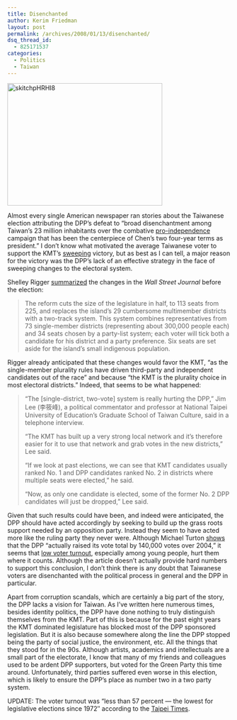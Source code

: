 ```yaml
---
title: Disenchanted
author: Kerim Friedman
layout: post
permalink: /archives/2008/01/13/disenchanted/
dsq_thread_id:
  - 825171537
categories:
  - Politics
  - Taiwan
---
```

<a href="http://www.flickr.com/photos/kerim/2189254474/" onclick="_gaq.push(['_trackEvent', 'outbound-article', 'http://www.flickr.com/photos/kerim/2189254474/', '']);"  title="skitchpHRHI8 by kerim, on Flickr"><img src="http://farm3.static.flickr.com/2147/2189254474_a0de092fd2_o.png" width="350" height="276" alt="skitchpHRHI8" /></a>

Almost every single American newspaper ran stories about the Taiwanese election attributing the DPP&#8217;s defeat to &#8220;broad disenchantment among Taiwan&#8217;s 23 million inhabitants over the combative <a href="http://www.washingtonpost.com/wp-dyn/content/article/2008/01/12/AR2008011200862.html" onclick="_gaq.push(['_trackEvent', 'outbound-article', 'http://www.washingtonpost.com/wp-dyn/content/article/2008/01/12/AR2008011200862.html', 'pro-independence']);" >pro-independence</a> campaign that has been the centerpiece of Chen&#8217;s two four-year terms as president.&#8221; I don&#8217;t know what motivated the average Taiwanese voter to support the KMT&#8217;s <a href="http://www.cec.gov.tw/en/T4/s00000000000.html" onclick="_gaq.push(['_trackEvent', 'outbound-article', 'http://www.cec.gov.tw/en/T4/s00000000000.html', 'sweeping']);" >sweeping</a> victory, but as best as I can tell, a major reason for the victory was the DPP&#8217;s lack of an effective strategy in the face of sweeping changes to the electoral system. 

Shelley Rigger <a href="http://online.wsj.com/article/SB119999205756381583.html?mod=googlenews_wsj" onclick="_gaq.push(['_trackEvent', 'outbound-article', 'http://online.wsj.com/article/SB119999205756381583.html?mod=googlenews_wsj', 'summarized']);" >summarized</a> the changes in the *Wall Street Journal* before the election:

> The reform cuts the size of the legislature in half, to 113 seats from 225, and replaces the island&#8217;s 29 cumbersome multimember districts with a two-track system. This system combines representatives from 73 single-member districts (representing about 300,000 people each) and 34 seats chosen by a party-list system; each voter will tick both a candidate for his district and a party preference. Six seats are set aside for the island&#8217;s small indigenous population.

<!--more-->

Rigger already anticipated that these changes would favor the KMT, &#8220;as the single-member plurality rules have driven third-party and independent candidates out of the race&#8221; and because &#8220;the KMT is the plurality choice in most electoral districts.&#8221; Indeed, that seems to be what happened:

> &#8220;The [single-district, two-vote] system is really hurting the DPP,&#8221; Jim Lee (李筱峰), a political commentator and professor at National Taipei University of Education&#8217;s Graduate School of Taiwan Culture, said in a telephone interview.
> 
> &#8220;The KMT has built up a very strong local network and it&#8217;s therefore easier for it to use that network and grab votes in the new districts,&#8221; Lee said.
> 
> &#8220;If we look at past elections, we can see that KMT candidates usually ranked No. 1 and DPP candidates ranked No. 2 in districts where multiple seats were elected,&#8221; he said.
> 
> &#8220;Now, as only one candidate is elected, some of the former No. 2 DPP candidates will just be dropped,&#8221; Lee said.

Given that such results could have been, and indeed were anticipated, the DPP should have acted accordingly by seeking to build up the grass roots support needed by an opposition party. Instead they seem to have acted more like the ruling party they never were. Although Michael Turton <a href="http://michaelturton.blogspot.com/2008/01/some-preliminary-numbers.html" onclick="_gaq.push(['_trackEvent', 'outbound-article', 'http://michaelturton.blogspot.com/2008/01/some-preliminary-numbers.html', 'shows']);" >shows</a> that the DPP &#8220;actually raised its vote total by 140,000 votes over 2004,&#8221; it seems that <a href="http://www.taipeitimes.com/News/taiwan/archives/2008/01/13/2003396906" onclick="_gaq.push(['_trackEvent', 'outbound-article', 'http://www.taipeitimes.com/News/taiwan/archives/2008/01/13/2003396906', 'low voter turnout']);" >low voter turnout</a>, especially among young people, hurt them where it counts. Although the article doesn&#8217;t actually provide hard numbers to support this conclusion, I don&#8217;t think there is any doubt that Taiwanese voters are disenchanted with the political process in general and the DPP in particular. 

Apart from corruption scandals, which are certainly a big part of the story, the DPP lacks a vision for Taiwan. As I&#8217;ve written here numerous times, besides identity politics, the DPP have done nothing to truly distinguish themselves from the KMT. Part of this is because for the past eight years the KMT dominated legislature has blocked most of the DPP sponsored legislation. But it is also because somewhere along the line the DPP stopped being the party of social justice, the environment, etc. All the things that they stood for in the 90s. Although artists, academics and intellectuals are a small part of the electorate, I know that many of my friends and colleagues used to be ardent DPP supporters, but voted for the Green Party this time around. Unfortunately, third parties suffered even worse in this election, which is likely to ensure the DPP&#8217;s place as number two in a two party system. 

UPDATE: The voter turnout was &#8220;less than 57 percent &#8212; the lowest for legislative elections since 1972&#8243; according to the <a href="http://www.taipeitimes.com/News/editorials/archives/2008/01/14/2003397223" onclick="_gaq.push(['_trackEvent', 'outbound-article', 'http://www.taipeitimes.com/News/editorials/archives/2008/01/14/2003397223', 'Taipei Times']);" >Taipei Times</a>.


